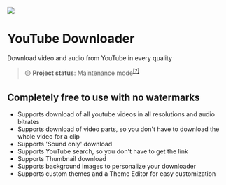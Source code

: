 ![](https://user-images.githubusercontent.com/95288041/202642673-f2f5dffa-e4a3-400d-b046-2b9720fe1afe.svg)

# YouTube Downloader
Download video and audio from YouTube in every quality

> 🟡 **Project status**: Maintenance mode<sup>[[?]](https://github.com/BlyZeYT/.github/blob/master/project-status.md)</sup>

## Completely free to use with no watermarks

- Supports download of all youtube videos in all resolutions and audio bitrates
- Supports download of video parts, so you don't have to download the whole video for a clip
- Supports 'Sound only' download
- Supports YouTube search, so you don't have to get the link
- Supports Thumbnail download
- Supports background images to personalize your downloader
- Supports custom themes and a Theme Editor for easy customization
